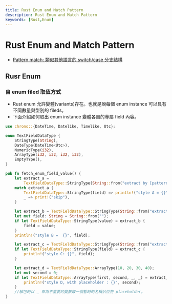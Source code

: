 ```yaml
---
title: Rust Enum and Match Pattern
description: Rust Enum and Match Pattern
keywords: [Rust,Enum]
---
```


# Rust Enum and Match Pattern <span id="matching">&nbsp;</span>
* [Pattern match: 類似其他語言的 switch/case 分支結構](./Rust_Loop_Condition#matching)



## Rusr Enum <span id="enum">&nbsp;</span>


### 自 enum filed 取值方式
* Rust enum 允許變體(variants)存在。也就是說每個 enum instance 可以具有不同數量與型別的 fileds。  
* 下面介紹如何取出 enum instance 變體各自的專屬 field 內容。  

```rust
use chrono::{DateTime, Datelike, Timelike, Utc};

enum TextFieldDataType {
    StringType(String),
    DateType(DateTime<Utc>),
    NumericType(i32),
    ArrayType(i32, i32, i32, i32),
    EmptyTYpe(),
}

pub fn fetch_enum_field_value() {
    let extract_a =
        TextFieldDataType::StringType(String::from("extract by [pattern matching + unpacking]"));
    match extract_a {
        TextFieldDataType::StringType(field) => println!("style A = {}", field),
        _ => print!("skip"),
    }

    let extract_b = TextFieldDataType::StringType(String::from("extract by [if let + unpacking]"));
    let mut field: String = String::from("");
    if let TextFieldDataType::StringType(value) = extract_b {
        field = value;
    }
    println!("style B =  {}", field);

    let extract_c = TextFieldDataType::StringType(String::from("extract by [if let + unpacking]2"));
    if let TextFieldDataType::StringType(field) = extract_c {
        println!("style C: {}", field);
    }

    let extract_d = TextFieldDataType::ArrayType(10, 20, 30, 40);
    let mut second = 0;
    if let TextFieldDataType::ArrayType(first, second, _, _) = extract_d {
        println!("style D, with placeholder : {}", second);
    }
    //解包時以 _ 來為不重要的變數取一個暫時的名稱佔位符 placeholder。
}

```

